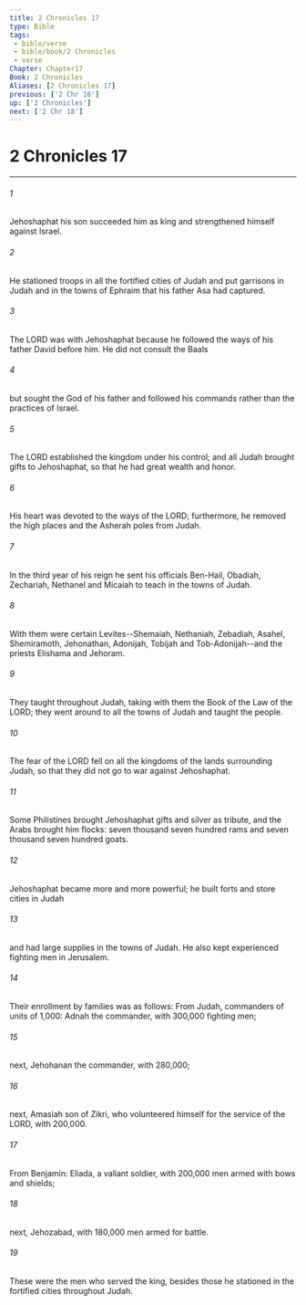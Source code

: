 ```yaml
---
title: 2 Chronicles 17
type: Bible
tags:
 - bible/verse
 - bible/book/2 Chronicles
 - verse
Chapter: Chapter17
Book: 2 Chronicles
Aliases: [2 Chronicles 17]
previous: ['2 Chr 16']
up: ['2 Chronicles']
next: ['2 Chr 18']
---
```

# 2 Chronicles 17

***


###### 1 
Jehoshaphat his son succeeded him as king and strengthened himself against Israel. 

###### 2 
He stationed troops in all the fortified cities of Judah and put garrisons in Judah and in the towns of Ephraim that his father Asa had captured. 

###### 3 
The LORD was with Jehoshaphat because he followed the ways of his father David before him. He did not consult the Baals 

###### 4 
but sought the God of his father and followed his commands rather than the practices of Israel. 

###### 5 
The LORD established the kingdom under his control; and all Judah brought gifts to Jehoshaphat, so that he had great wealth and honor. 

###### 6 
His heart was devoted to the ways of the LORD; furthermore, he removed the high places and the Asherah poles from Judah. 

###### 7 
In the third year of his reign he sent his officials Ben-Hail, Obadiah, Zechariah, Nethanel and Micaiah to teach in the towns of Judah. 

###### 8 
With them were certain Levites--Shemaiah, Nethaniah, Zebadiah, Asahel, Shemiramoth, Jehonathan, Adonijah, Tobijah and Tob-Adonijah--and the priests Elishama and Jehoram. 

###### 9 
They taught throughout Judah, taking with them the Book of the Law of the LORD; they went around to all the towns of Judah and taught the people. 

###### 10 
The fear of the LORD fell on all the kingdoms of the lands surrounding Judah, so that they did not go to war against Jehoshaphat. 

###### 11 
Some Philistines brought Jehoshaphat gifts and silver as tribute, and the Arabs brought him flocks: seven thousand seven hundred rams and seven thousand seven hundred goats. 

###### 12 
Jehoshaphat became more and more powerful; he built forts and store cities in Judah 

###### 13 
and had large supplies in the towns of Judah. He also kept experienced fighting men in Jerusalem. 

###### 14 
Their enrollment by families was as follows: From Judah, commanders of units of 1,000: Adnah the commander, with 300,000 fighting men; 

###### 15 
next, Jehohanan the commander, with 280,000; 

###### 16 
next, Amasiah son of Zikri, who volunteered himself for the service of the LORD, with 200,000. 

###### 17 
From Benjamin: Eliada, a valiant soldier, with 200,000 men armed with bows and shields; 

###### 18 
next, Jehozabad, with 180,000 men armed for battle. 

###### 19 
These were the men who served the king, besides those he stationed in the fortified cities throughout Judah. 
